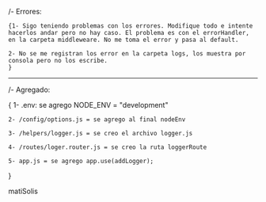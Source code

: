 /- Errores:

    {1- Sigo teniendo problemas con los errores. Modifique todo e intente hacerlos andar pero no hay caso. El problema es con el errorHandler, en la carpeta middleweare. No me toma el error y pasa al default.
    
    2- No se me registran los error en la carpeta logs, los muestra por consola pero no los escribe.
    }


------------------------------------------------------------------------------------------------------------


/- Agregado:

{
    1- .env: se agrego NODE_ENV = "development"
    
    2- /config/options.js = se agrego al final nodeEnv
    
    3- /helpers/logger.js = se creo el archivo logger.js
    
    4- /routes/loger.router.js = se creo la ruta loggerRoute
    
    5- app.js = se agrego app.use(addLogger);
}















































matiSolis